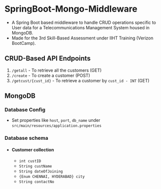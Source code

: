 # SpringBoot-Mongo-Middleware
 - A Spring Boot based middleware to handle CRUD operations specific to User data for a Telecommunications Management System housed in MongoDB.
 - Made for the 3rd Skill-Based Assessment under IIHT Training (Verizon BootCamp).

## CRUD-Based API Endpoints

1. `/getall` - To retrieve all the customers (GET)
2. `/create` - To create a customer (POST)
3. `/getcust/{cust_id}` - To retrieve a customer by `cust_id - INT` (GET)

## MongoDB

### Database Config
 - Set properties like `host`, `port`, `db_name` under `src/main/resources/application.properties`
 
### Database schema

 - #### Customer collection
   - `int custID`
   - `String custName`
   - `String dateOfJoining`
   - `{Enum CHENNAI, HYDERABAD} city`
   - `String contactNo`
